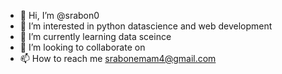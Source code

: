 - 👋 Hi, I’m @srabon0
- 👀 I’m interested in python datascience and web development
- 🌱 I’m currently learning data sceince
- 💞️ I’m looking to collaborate on 
- 📫 How to reach me srabonemam4@gmail.com

<!---
srabon0/srabon0 is a ✨ special ✨ repository because its `README.md` (this file) appears on your GitHub profile.
You can click the Preview link to take a look at your changes.
--->
